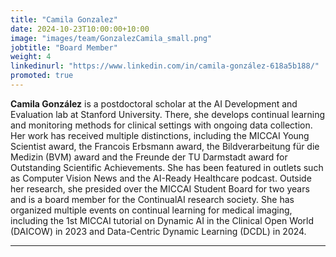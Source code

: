 ```yaml
---
title: "Camila Gonzalez"
date: 2024-10-23T10:00:00+10:00
image: "images/team/GonzalezCamila_small.png"
jobtitle: "Board Member"
weight: 4
linkedinurl: "https://www.linkedin.com/in/camila-gonzález-618a5b188/"
promoted: true
---
```


**Camila González** is a postdoctoral scholar at the AI Development and Evaluation lab at Stanford University. There, she develops continual learning and monitoring methods for clinical settings with ongoing data collection. Her work has received multiple distinctions, including the MICCAI Young Scientist award, the Francois Erbsmann award, the Bildverarbeitung für die Medizin (BVM) award and the Freunde der TU Darmstadt award for Outstanding Scientific Achievements. She has been featured in outlets such as Computer Vision News and the AI-Ready Healthcare podcast. Outside her research, she presided over the MICCAI Student Board for two years and is a board member for the ContinualAI research society. She has organized multiple events on continual learning for medical imaging, including the 1st MICCAI tutorial on Dynamic AI in the Clinical Open World (DAICOW) in 2023 and Data-Centric Dynamic Learning (DCDL) in 2024.

---
